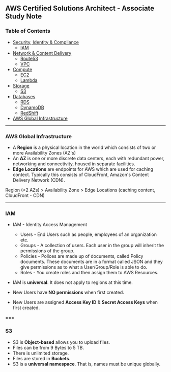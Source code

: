 ## AWS Certified Solutions Architect - Associate Study Note

### Table of Contents
* [Security, Identity & Compliance](#security-identity-compliance)
  * [IAM](#iam)
* [Network & Content Delivery](#network-contect-delivery)
  * [Route53](#route53)
  * [VPC](#vpc)
* [Compute](#compute)
  * [EC2](#ec2)
  * [Lambda](#lambda)
* [Storage](#storage)
  * [S3](#s3)
* [Databases](#databases)
  * [RDS](#rds)
  * [DynamoDB](#dynamodb)
  * [RedShift](#redshift)
* [AWS Global Infrastructure](#aws-global-infrastructure)
---

### AWS Global Infrastructure
 * A **Region** is a physical location in the world which consists of two or more Availability Zones (AZ's)
 * An **AZ** is one or more discrete data centers, each with redundant power, networking and connectivity, housed in separate facilities.
 * **Edge Locations** are endpoints for AWS which are used for caching contect. Typically this consists of CloudFront, Amazon's Content Delivery Network (CDN).

Region (>2 AZs) > Availability Zone > Edge Locations (caching content, CloudFront - CDN)

---

### IAM
* IAM - Identity Access Management
    * Users - End Users such as people, employees of an organization etc.
    * Groups - A collection of users. Each user in the group will inherit the permissions of the group.
    * Policies - Polices are made up of documents, called Policy documents. These documents are in a format called JSON and they give permissions as to what a User/Group/Role is able to do.
    * Roles - You create roles and then assign them to AWS Resources.

* IAM is **universal**. It does not apply to regions at this time.
* New Users have **NO permissions** when first created.
* New Users are assigned **Access Key ID** & **Secret Access Keys** when first created.

===

### S3
* S3 is **Object-based** allows you to upload files.
* Files can be from 9 Bytes to 5 TB.
* There is unlimited storage.
* Files are stored in **Buckets**.
* S3 is a **universal namespace**. That is, names must be unique globally.

